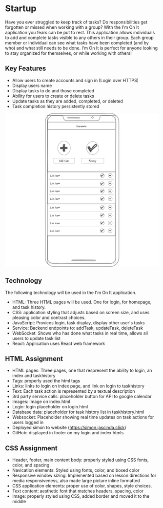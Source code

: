 # Startup
Have you ever struggled to keep track of tasks? Do responsibilities get forgotten or missed when working with a group? With the I'm On It application you fears can be put to rest. This application allows individuals to add and complete tasks visible to any others in their group. Each group member or individual can see what tasks have been completed (and by who) and what still needs to be done. I'm On It is perfect for anyone looking to stay organized for themselves, or while working with others! 
## Key Features
- Allow users to create accounts and sign in (Login over HTTPS)
- Display users name 
- Display tasks to do and those completed
- Ability for users to create or delete tasks 
- Update tasks as they are added, completed, or deleted
- Task completion history persistently stored

![Sketch](image.png)

## Technology 
The following technology will be used in the I'm On It application.

- HTML: Three HTML pages will be used. One for login, for homepage, and task history.
- CSS: application styling that adjusts based on screen size, and uses pleasing color and contrast choices. 
- JavaScript: Provices login, task display, display other user's tasks 
- Service: Backend endpoints to: addTask, updateTask, deleteTask
- WebSocket: Shows who has done what tasks in real time, allows all users to update task list 
- React: Application uses React web framework 

## HTML Assignment 
- HTML pages: Three pages, one that respresent the ability to login, an index and taskhistory
- Tags: properly used the html tags 
- Links: links to login on index page, and link on login to taskhistory
- Text: Each task action is represented by a textual description
- 3rd party service calls: placeholder button for API to google calendar
- Images: Image on index.html
- Login: login placeholder on login.html
- Database data: placeholder for task history list in taskhistory.html
- Websocket: Placeholder showing real time updates on task actions for users logged in 
- Deployed simon to website (https://simon.jascinda.click)
- GitHub: displayed in footer on my login and index htmls 

## CSS Assignment
- Header, footer, main content body: properly styled using CSS fonts, color, and spacing. 
- Navication elements: Styled using fonts, color, and boxed color
- Responsive window sizing: Implemented based on lesson directions for media responsiveness, also made large picture inline formatted
- CSS application elements: proper use of color, shapes, style choices. 
- Text content: aesthetic font that matches headers, spacing, color 
- Image: properly styled using CSS, added border and moved it to the middle
